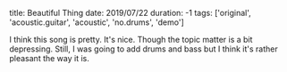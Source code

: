 title: Beautiful Thing
date: 2019/07/22
duration: -1
tags: ['original', 'acoustic.guitar', 'acoustic', 'no.drums', 'demo']

I think this song is pretty. It's nice. Though the topic matter is a bit depressing. Still, I was going to add drums and bass but I think it's rather pleasant the way it is.

